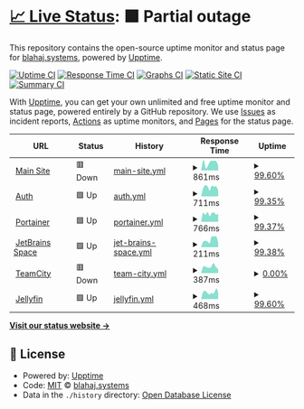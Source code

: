 # [📈 Live Status](https://status.blahaj.systems): <!--live status--> **🟧 Partial outage**

This repository contains the open-source uptime monitor and status page for [blahaj.systems](https://blahaj.systems), powered by [Upptime](https://github.com/upptime/upptime).

[![Uptime CI](https://github.com/blahajsystems/status/workflows/Uptime%20CI/badge.svg)](https://github.com/blahajsystems/status/actions?query=workflow%3A%22Uptime+CI%22)
[![Response Time CI](https://github.com/blahajsystems/status/workflows/Response%20Time%20CI/badge.svg)](https://github.com/blahajsystems/status/actions?query=workflow%3A%22Response+Time+CI%22)
[![Graphs CI](https://github.com/blahajsystems/status/workflows/Graphs%20CI/badge.svg)](https://github.com/blahajsystems/status/actions?query=workflow%3A%22Graphs+CI%22)
[![Static Site CI](https://github.com/blahajsystems/status/workflows/Static%20Site%20CI/badge.svg)](https://github.com/blahajsystems/status/actions?query=workflow%3A%22Static+Site+CI%22)
[![Summary CI](https://github.com/blahajsystems/status/workflows/Summary%20CI/badge.svg)](https://github.com/blahajsystems/status/actions?query=workflow%3A%22Summary+CI%22)

With [Upptime](https://upptime.js.org), you can get your own unlimited and free uptime monitor and status page, powered entirely by a GitHub repository. We use [Issues](https://github.com/blahajsystems/status/issues) as incident reports, [Actions](https://github.com/blahajsystems/status/actions) as uptime monitors, and [Pages](https://status.blahaj.systems) for the status page.

<!--start: status pages-->
<!-- This summary is generated by Upptime (https://github.com/upptime/upptime) -->
<!-- Do not edit this manually, your changes will be overwritten -->
<!-- prettier-ignore -->
| URL | Status | History | Response Time | Uptime |
| --- | ------ | ------- | ------------- | ------ |
| <img alt="" src="https://icons.duckduckgo.com/ip3/blahaj.systems.ico" height="13"> [Main Site](https://blahaj.systems) | 🟥 Down | [main-site.yml](https://github.com/BlahajSystems/status/commits/HEAD/history/main-site.yml) | <details><summary><img alt="Response time graph" src="./graphs/main-site/response-time-week.png" height="20"> 861ms</summary><br><a href="https://status.blahaj.systems/history/main-site"><img alt="Response time 951" src="https://img.shields.io/endpoint?url=https%3A%2F%2Fraw.githubusercontent.com%2FBlahajSystems%2Fstatus%2FHEAD%2Fapi%2Fmain-site%2Fresponse-time.json"></a><br><a href="https://status.blahaj.systems/history/main-site"><img alt="24-hour response time 625" src="https://img.shields.io/endpoint?url=https%3A%2F%2Fraw.githubusercontent.com%2FBlahajSystems%2Fstatus%2FHEAD%2Fapi%2Fmain-site%2Fresponse-time-day.json"></a><br><a href="https://status.blahaj.systems/history/main-site"><img alt="7-day response time 861" src="https://img.shields.io/endpoint?url=https%3A%2F%2Fraw.githubusercontent.com%2FBlahajSystems%2Fstatus%2FHEAD%2Fapi%2Fmain-site%2Fresponse-time-week.json"></a><br><a href="https://status.blahaj.systems/history/main-site"><img alt="30-day response time 951" src="https://img.shields.io/endpoint?url=https%3A%2F%2Fraw.githubusercontent.com%2FBlahajSystems%2Fstatus%2FHEAD%2Fapi%2Fmain-site%2Fresponse-time-month.json"></a><br><a href="https://status.blahaj.systems/history/main-site"><img alt="1-year response time 951" src="https://img.shields.io/endpoint?url=https%3A%2F%2Fraw.githubusercontent.com%2FBlahajSystems%2Fstatus%2FHEAD%2Fapi%2Fmain-site%2Fresponse-time-year.json"></a></details> | <details><summary><a href="https://status.blahaj.systems/history/main-site">99.60%</a></summary><a href="https://status.blahaj.systems/history/main-site"><img alt="All-time uptime 99.69%" src="https://img.shields.io/endpoint?url=https%3A%2F%2Fraw.githubusercontent.com%2FBlahajSystems%2Fstatus%2FHEAD%2Fapi%2Fmain-site%2Fuptime.json"></a><br><a href="https://status.blahaj.systems/history/main-site"><img alt="24-hour uptime 97.18%" src="https://img.shields.io/endpoint?url=https%3A%2F%2Fraw.githubusercontent.com%2FBlahajSystems%2Fstatus%2FHEAD%2Fapi%2Fmain-site%2Fuptime-day.json"></a><br><a href="https://status.blahaj.systems/history/main-site"><img alt="7-day uptime 99.60%" src="https://img.shields.io/endpoint?url=https%3A%2F%2Fraw.githubusercontent.com%2FBlahajSystems%2Fstatus%2FHEAD%2Fapi%2Fmain-site%2Fuptime-week.json"></a><br><a href="https://status.blahaj.systems/history/main-site"><img alt="30-day uptime 99.69%" src="https://img.shields.io/endpoint?url=https%3A%2F%2Fraw.githubusercontent.com%2FBlahajSystems%2Fstatus%2FHEAD%2Fapi%2Fmain-site%2Fuptime-month.json"></a><br><a href="https://status.blahaj.systems/history/main-site"><img alt="1-year uptime 99.69%" src="https://img.shields.io/endpoint?url=https%3A%2F%2Fraw.githubusercontent.com%2FBlahajSystems%2Fstatus%2FHEAD%2Fapi%2Fmain-site%2Fuptime-year.json"></a></details>
| <img alt="" src="https://icons.duckduckgo.com/ip3/auth.blahaj.systems.ico" height="13"> [Auth](https://auth.blahaj.systems) | 🟩 Up | [auth.yml](https://github.com/BlahajSystems/status/commits/HEAD/history/auth.yml) | <details><summary><img alt="Response time graph" src="./graphs/auth/response-time-week.png" height="20"> 711ms</summary><br><a href="https://status.blahaj.systems/history/auth"><img alt="Response time 721" src="https://img.shields.io/endpoint?url=https%3A%2F%2Fraw.githubusercontent.com%2FBlahajSystems%2Fstatus%2FHEAD%2Fapi%2Fauth%2Fresponse-time.json"></a><br><a href="https://status.blahaj.systems/history/auth"><img alt="24-hour response time 468" src="https://img.shields.io/endpoint?url=https%3A%2F%2Fraw.githubusercontent.com%2FBlahajSystems%2Fstatus%2FHEAD%2Fapi%2Fauth%2Fresponse-time-day.json"></a><br><a href="https://status.blahaj.systems/history/auth"><img alt="7-day response time 711" src="https://img.shields.io/endpoint?url=https%3A%2F%2Fraw.githubusercontent.com%2FBlahajSystems%2Fstatus%2FHEAD%2Fapi%2Fauth%2Fresponse-time-week.json"></a><br><a href="https://status.blahaj.systems/history/auth"><img alt="30-day response time 721" src="https://img.shields.io/endpoint?url=https%3A%2F%2Fraw.githubusercontent.com%2FBlahajSystems%2Fstatus%2FHEAD%2Fapi%2Fauth%2Fresponse-time-month.json"></a><br><a href="https://status.blahaj.systems/history/auth"><img alt="1-year response time 721" src="https://img.shields.io/endpoint?url=https%3A%2F%2Fraw.githubusercontent.com%2FBlahajSystems%2Fstatus%2FHEAD%2Fapi%2Fauth%2Fresponse-time-year.json"></a></details> | <details><summary><a href="https://status.blahaj.systems/history/auth">99.35%</a></summary><a href="https://status.blahaj.systems/history/auth"><img alt="All-time uptime 99.50%" src="https://img.shields.io/endpoint?url=https%3A%2F%2Fraw.githubusercontent.com%2FBlahajSystems%2Fstatus%2FHEAD%2Fapi%2Fauth%2Fuptime.json"></a><br><a href="https://status.blahaj.systems/history/auth"><img alt="24-hour uptime 97.20%" src="https://img.shields.io/endpoint?url=https%3A%2F%2Fraw.githubusercontent.com%2FBlahajSystems%2Fstatus%2FHEAD%2Fapi%2Fauth%2Fuptime-day.json"></a><br><a href="https://status.blahaj.systems/history/auth"><img alt="7-day uptime 99.35%" src="https://img.shields.io/endpoint?url=https%3A%2F%2Fraw.githubusercontent.com%2FBlahajSystems%2Fstatus%2FHEAD%2Fapi%2Fauth%2Fuptime-week.json"></a><br><a href="https://status.blahaj.systems/history/auth"><img alt="30-day uptime 99.50%" src="https://img.shields.io/endpoint?url=https%3A%2F%2Fraw.githubusercontent.com%2FBlahajSystems%2Fstatus%2FHEAD%2Fapi%2Fauth%2Fuptime-month.json"></a><br><a href="https://status.blahaj.systems/history/auth"><img alt="1-year uptime 99.50%" src="https://img.shields.io/endpoint?url=https%3A%2F%2Fraw.githubusercontent.com%2FBlahajSystems%2Fstatus%2FHEAD%2Fapi%2Fauth%2Fuptime-year.json"></a></details>
| <img alt="" src="https://icons.duckduckgo.com/ip3/portainer.blahaj.systems.ico" height="13"> [Portainer](https://portainer.blahaj.systems) | 🟩 Up | [portainer.yml](https://github.com/BlahajSystems/status/commits/HEAD/history/portainer.yml) | <details><summary><img alt="Response time graph" src="./graphs/portainer/response-time-week.png" height="20"> 766ms</summary><br><a href="https://status.blahaj.systems/history/portainer"><img alt="Response time 654" src="https://img.shields.io/endpoint?url=https%3A%2F%2Fraw.githubusercontent.com%2FBlahajSystems%2Fstatus%2FHEAD%2Fapi%2Fportainer%2Fresponse-time.json"></a><br><a href="https://status.blahaj.systems/history/portainer"><img alt="24-hour response time 1573" src="https://img.shields.io/endpoint?url=https%3A%2F%2Fraw.githubusercontent.com%2FBlahajSystems%2Fstatus%2FHEAD%2Fapi%2Fportainer%2Fresponse-time-day.json"></a><br><a href="https://status.blahaj.systems/history/portainer"><img alt="7-day response time 766" src="https://img.shields.io/endpoint?url=https%3A%2F%2Fraw.githubusercontent.com%2FBlahajSystems%2Fstatus%2FHEAD%2Fapi%2Fportainer%2Fresponse-time-week.json"></a><br><a href="https://status.blahaj.systems/history/portainer"><img alt="30-day response time 654" src="https://img.shields.io/endpoint?url=https%3A%2F%2Fraw.githubusercontent.com%2FBlahajSystems%2Fstatus%2FHEAD%2Fapi%2Fportainer%2Fresponse-time-month.json"></a><br><a href="https://status.blahaj.systems/history/portainer"><img alt="1-year response time 654" src="https://img.shields.io/endpoint?url=https%3A%2F%2Fraw.githubusercontent.com%2FBlahajSystems%2Fstatus%2FHEAD%2Fapi%2Fportainer%2Fresponse-time-year.json"></a></details> | <details><summary><a href="https://status.blahaj.systems/history/portainer">99.37%</a></summary><a href="https://status.blahaj.systems/history/portainer"><img alt="All-time uptime 99.52%" src="https://img.shields.io/endpoint?url=https%3A%2F%2Fraw.githubusercontent.com%2FBlahajSystems%2Fstatus%2FHEAD%2Fapi%2Fportainer%2Fuptime.json"></a><br><a href="https://status.blahaj.systems/history/portainer"><img alt="24-hour uptime 97.20%" src="https://img.shields.io/endpoint?url=https%3A%2F%2Fraw.githubusercontent.com%2FBlahajSystems%2Fstatus%2FHEAD%2Fapi%2Fportainer%2Fuptime-day.json"></a><br><a href="https://status.blahaj.systems/history/portainer"><img alt="7-day uptime 99.37%" src="https://img.shields.io/endpoint?url=https%3A%2F%2Fraw.githubusercontent.com%2FBlahajSystems%2Fstatus%2FHEAD%2Fapi%2Fportainer%2Fuptime-week.json"></a><br><a href="https://status.blahaj.systems/history/portainer"><img alt="30-day uptime 99.52%" src="https://img.shields.io/endpoint?url=https%3A%2F%2Fraw.githubusercontent.com%2FBlahajSystems%2Fstatus%2FHEAD%2Fapi%2Fportainer%2Fuptime-month.json"></a><br><a href="https://status.blahaj.systems/history/portainer"><img alt="1-year uptime 99.52%" src="https://img.shields.io/endpoint?url=https%3A%2F%2Fraw.githubusercontent.com%2FBlahajSystems%2Fstatus%2FHEAD%2Fapi%2Fportainer%2Fuptime-year.json"></a></details>
| <img alt="" src="https://icons.duckduckgo.com/ip3/portainer.blahaj.systems.ico" height="13"> [JetBrains Space](https://portainer.blahaj.systems) | 🟩 Up | [jet-brains-space.yml](https://github.com/BlahajSystems/status/commits/HEAD/history/jet-brains-space.yml) | <details><summary><img alt="Response time graph" src="./graphs/jet-brains-space/response-time-week.png" height="20"> 211ms</summary><br><a href="https://status.blahaj.systems/history/jet-brains-space"><img alt="Response time 197" src="https://img.shields.io/endpoint?url=https%3A%2F%2Fraw.githubusercontent.com%2FBlahajSystems%2Fstatus%2FHEAD%2Fapi%2Fjet-brains-space%2Fresponse-time.json"></a><br><a href="https://status.blahaj.systems/history/jet-brains-space"><img alt="24-hour response time 236" src="https://img.shields.io/endpoint?url=https%3A%2F%2Fraw.githubusercontent.com%2FBlahajSystems%2Fstatus%2FHEAD%2Fapi%2Fjet-brains-space%2Fresponse-time-day.json"></a><br><a href="https://status.blahaj.systems/history/jet-brains-space"><img alt="7-day response time 211" src="https://img.shields.io/endpoint?url=https%3A%2F%2Fraw.githubusercontent.com%2FBlahajSystems%2Fstatus%2FHEAD%2Fapi%2Fjet-brains-space%2Fresponse-time-week.json"></a><br><a href="https://status.blahaj.systems/history/jet-brains-space"><img alt="30-day response time 197" src="https://img.shields.io/endpoint?url=https%3A%2F%2Fraw.githubusercontent.com%2FBlahajSystems%2Fstatus%2FHEAD%2Fapi%2Fjet-brains-space%2Fresponse-time-month.json"></a><br><a href="https://status.blahaj.systems/history/jet-brains-space"><img alt="1-year response time 197" src="https://img.shields.io/endpoint?url=https%3A%2F%2Fraw.githubusercontent.com%2FBlahajSystems%2Fstatus%2FHEAD%2Fapi%2Fjet-brains-space%2Fresponse-time-year.json"></a></details> | <details><summary><a href="https://status.blahaj.systems/history/jet-brains-space">99.38%</a></summary><a href="https://status.blahaj.systems/history/jet-brains-space"><img alt="All-time uptime 99.53%" src="https://img.shields.io/endpoint?url=https%3A%2F%2Fraw.githubusercontent.com%2FBlahajSystems%2Fstatus%2FHEAD%2Fapi%2Fjet-brains-space%2Fuptime.json"></a><br><a href="https://status.blahaj.systems/history/jet-brains-space"><img alt="24-hour uptime 97.20%" src="https://img.shields.io/endpoint?url=https%3A%2F%2Fraw.githubusercontent.com%2FBlahajSystems%2Fstatus%2FHEAD%2Fapi%2Fjet-brains-space%2Fuptime-day.json"></a><br><a href="https://status.blahaj.systems/history/jet-brains-space"><img alt="7-day uptime 99.38%" src="https://img.shields.io/endpoint?url=https%3A%2F%2Fraw.githubusercontent.com%2FBlahajSystems%2Fstatus%2FHEAD%2Fapi%2Fjet-brains-space%2Fuptime-week.json"></a><br><a href="https://status.blahaj.systems/history/jet-brains-space"><img alt="30-day uptime 99.53%" src="https://img.shields.io/endpoint?url=https%3A%2F%2Fraw.githubusercontent.com%2FBlahajSystems%2Fstatus%2FHEAD%2Fapi%2Fjet-brains-space%2Fuptime-month.json"></a><br><a href="https://status.blahaj.systems/history/jet-brains-space"><img alt="1-year uptime 99.53%" src="https://img.shields.io/endpoint?url=https%3A%2F%2Fraw.githubusercontent.com%2FBlahajSystems%2Fstatus%2FHEAD%2Fapi%2Fjet-brains-space%2Fuptime-year.json"></a></details>
| <img alt="" src="https://icons.duckduckgo.com/ip3/ci.blahaj.systems.ico" height="13"> [TeamCity](https://ci.blahaj.systems) | 🟥 Down | [team-city.yml](https://github.com/BlahajSystems/status/commits/HEAD/history/team-city.yml) | <details><summary><img alt="Response time graph" src="./graphs/team-city/response-time-week.png" height="20"> 387ms</summary><br><a href="https://status.blahaj.systems/history/team-city"><img alt="Response time 390" src="https://img.shields.io/endpoint?url=https%3A%2F%2Fraw.githubusercontent.com%2FBlahajSystems%2Fstatus%2FHEAD%2Fapi%2Fteam-city%2Fresponse-time.json"></a><br><a href="https://status.blahaj.systems/history/team-city"><img alt="24-hour response time 247" src="https://img.shields.io/endpoint?url=https%3A%2F%2Fraw.githubusercontent.com%2FBlahajSystems%2Fstatus%2FHEAD%2Fapi%2Fteam-city%2Fresponse-time-day.json"></a><br><a href="https://status.blahaj.systems/history/team-city"><img alt="7-day response time 387" src="https://img.shields.io/endpoint?url=https%3A%2F%2Fraw.githubusercontent.com%2FBlahajSystems%2Fstatus%2FHEAD%2Fapi%2Fteam-city%2Fresponse-time-week.json"></a><br><a href="https://status.blahaj.systems/history/team-city"><img alt="30-day response time 390" src="https://img.shields.io/endpoint?url=https%3A%2F%2Fraw.githubusercontent.com%2FBlahajSystems%2Fstatus%2FHEAD%2Fapi%2Fteam-city%2Fresponse-time-month.json"></a><br><a href="https://status.blahaj.systems/history/team-city"><img alt="1-year response time 390" src="https://img.shields.io/endpoint?url=https%3A%2F%2Fraw.githubusercontent.com%2FBlahajSystems%2Fstatus%2FHEAD%2Fapi%2Fteam-city%2Fresponse-time-year.json"></a></details> | <details><summary><a href="https://status.blahaj.systems/history/team-city">0.00%</a></summary><a href="https://status.blahaj.systems/history/team-city"><img alt="All-time uptime 0.00%" src="https://img.shields.io/endpoint?url=https%3A%2F%2Fraw.githubusercontent.com%2FBlahajSystems%2Fstatus%2FHEAD%2Fapi%2Fteam-city%2Fuptime.json"></a><br><a href="https://status.blahaj.systems/history/team-city"><img alt="24-hour uptime 0.00%" src="https://img.shields.io/endpoint?url=https%3A%2F%2Fraw.githubusercontent.com%2FBlahajSystems%2Fstatus%2FHEAD%2Fapi%2Fteam-city%2Fuptime-day.json"></a><br><a href="https://status.blahaj.systems/history/team-city"><img alt="7-day uptime 0.00%" src="https://img.shields.io/endpoint?url=https%3A%2F%2Fraw.githubusercontent.com%2FBlahajSystems%2Fstatus%2FHEAD%2Fapi%2Fteam-city%2Fuptime-week.json"></a><br><a href="https://status.blahaj.systems/history/team-city"><img alt="30-day uptime 0.00%" src="https://img.shields.io/endpoint?url=https%3A%2F%2Fraw.githubusercontent.com%2FBlahajSystems%2Fstatus%2FHEAD%2Fapi%2Fteam-city%2Fuptime-month.json"></a><br><a href="https://status.blahaj.systems/history/team-city"><img alt="1-year uptime 0.00%" src="https://img.shields.io/endpoint?url=https%3A%2F%2Fraw.githubusercontent.com%2FBlahajSystems%2Fstatus%2FHEAD%2Fapi%2Fteam-city%2Fuptime-year.json"></a></details>
| <img alt="" src="https://icons.duckduckgo.com/ip3/jellyfin.blahaj.systems.ico" height="13"> [Jellyfin](https://jellyfin.blahaj.systems) | 🟩 Up | [jellyfin.yml](https://github.com/BlahajSystems/status/commits/HEAD/history/jellyfin.yml) | <details><summary><img alt="Response time graph" src="./graphs/jellyfin/response-time-week.png" height="20"> 468ms</summary><br><a href="https://status.blahaj.systems/history/jellyfin"><img alt="Response time 467" src="https://img.shields.io/endpoint?url=https%3A%2F%2Fraw.githubusercontent.com%2FBlahajSystems%2Fstatus%2FHEAD%2Fapi%2Fjellyfin%2Fresponse-time.json"></a><br><a href="https://status.blahaj.systems/history/jellyfin"><img alt="24-hour response time 438" src="https://img.shields.io/endpoint?url=https%3A%2F%2Fraw.githubusercontent.com%2FBlahajSystems%2Fstatus%2FHEAD%2Fapi%2Fjellyfin%2Fresponse-time-day.json"></a><br><a href="https://status.blahaj.systems/history/jellyfin"><img alt="7-day response time 468" src="https://img.shields.io/endpoint?url=https%3A%2F%2Fraw.githubusercontent.com%2FBlahajSystems%2Fstatus%2FHEAD%2Fapi%2Fjellyfin%2Fresponse-time-week.json"></a><br><a href="https://status.blahaj.systems/history/jellyfin"><img alt="30-day response time 467" src="https://img.shields.io/endpoint?url=https%3A%2F%2Fraw.githubusercontent.com%2FBlahajSystems%2Fstatus%2FHEAD%2Fapi%2Fjellyfin%2Fresponse-time-month.json"></a><br><a href="https://status.blahaj.systems/history/jellyfin"><img alt="1-year response time 467" src="https://img.shields.io/endpoint?url=https%3A%2F%2Fraw.githubusercontent.com%2FBlahajSystems%2Fstatus%2FHEAD%2Fapi%2Fjellyfin%2Fresponse-time-year.json"></a></details> | <details><summary><a href="https://status.blahaj.systems/history/jellyfin">99.60%</a></summary><a href="https://status.blahaj.systems/history/jellyfin"><img alt="All-time uptime 99.69%" src="https://img.shields.io/endpoint?url=https%3A%2F%2Fraw.githubusercontent.com%2FBlahajSystems%2Fstatus%2FHEAD%2Fapi%2Fjellyfin%2Fuptime.json"></a><br><a href="https://status.blahaj.systems/history/jellyfin"><img alt="24-hour uptime 97.20%" src="https://img.shields.io/endpoint?url=https%3A%2F%2Fraw.githubusercontent.com%2FBlahajSystems%2Fstatus%2FHEAD%2Fapi%2Fjellyfin%2Fuptime-day.json"></a><br><a href="https://status.blahaj.systems/history/jellyfin"><img alt="7-day uptime 99.60%" src="https://img.shields.io/endpoint?url=https%3A%2F%2Fraw.githubusercontent.com%2FBlahajSystems%2Fstatus%2FHEAD%2Fapi%2Fjellyfin%2Fuptime-week.json"></a><br><a href="https://status.blahaj.systems/history/jellyfin"><img alt="30-day uptime 99.69%" src="https://img.shields.io/endpoint?url=https%3A%2F%2Fraw.githubusercontent.com%2FBlahajSystems%2Fstatus%2FHEAD%2Fapi%2Fjellyfin%2Fuptime-month.json"></a><br><a href="https://status.blahaj.systems/history/jellyfin"><img alt="1-year uptime 99.69%" src="https://img.shields.io/endpoint?url=https%3A%2F%2Fraw.githubusercontent.com%2FBlahajSystems%2Fstatus%2FHEAD%2Fapi%2Fjellyfin%2Fuptime-year.json"></a></details>

<!--end: status pages-->

[**Visit our status website →**](https://status.blahaj.systems)

## 📄 License

- Powered by: [Upptime](https://github.com/upptime/upptime)
- Code: [MIT](./LICENSE) © [blahaj.systems](https://blahaj.systems)
- Data in the `./history` directory: [Open Database License](https://opendatacommons.org/licenses/odbl/1-0/)
